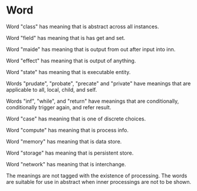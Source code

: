 # Word

Word "class" has meaning that is abstract across all instances.

Word "field" has meaning that is has get and set.

Word "maide" has meaning that is output from out after input into inn.

Word "effect" has meaning that is output of anything.

Word "state" has meaning that is executable entity.

Words "prudate", "probate", "precate" and "private" have meanings that are applicable
to all, local, child, and self.

Words "inf", "while", and "return" have meanings that are conditionally,
conditionally trigger again, and refer result.

Word "case" has meaning that is one of discrete choices.

Word "compute" has meaning that is process info.

Word "memory" has meaning that is data store.

Word "storage" has meaning that is persistent store.

Word "network" has meaning that is interchange.

The meanings are not tagged with the existence of processing.
The words are suitable for use in abstract when inner processings are not to be shown.